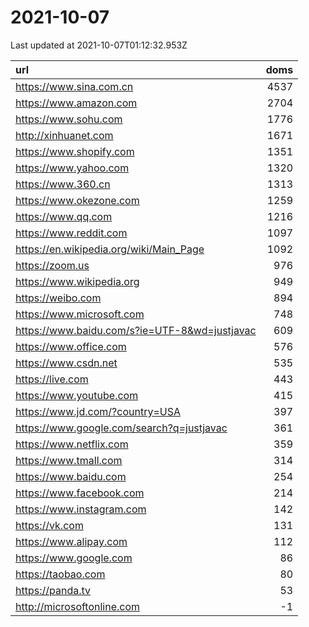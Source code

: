 # 2021-10-07

<!-- BEGIN -->
Last updated at 2021-10-07T01:12:32.953Z

url | doms
:- | -:
https://www.sina.com.cn | 4537
https://www.amazon.com | 2704
https://www.sohu.com | 1776
http://xinhuanet.com | 1671
https://www.shopify.com | 1351
https://www.yahoo.com | 1320
https://www.360.cn | 1313
https://www.okezone.com | 1259
https://www.qq.com | 1216
https://www.reddit.com | 1097
https://en.wikipedia.org/wiki/Main_Page | 1092
https://zoom.us | 976
https://www.wikipedia.org | 949
https://weibo.com | 894
https://www.microsoft.com | 748
https://www.baidu.com/s?ie=UTF-8&wd=justjavac | 609
https://www.office.com | 576
https://www.csdn.net | 535
https://live.com | 443
https://www.youtube.com | 415
https://www.jd.com/?country=USA | 397
https://www.google.com/search?q=justjavac | 361
https://www.netflix.com | 359
https://www.tmall.com | 314
https://www.baidu.com | 254
https://www.facebook.com | 214
https://www.instagram.com | 142
https://vk.com | 131
https://www.alipay.com | 112
https://www.google.com | 86
https://taobao.com | 80
https://panda.tv | 53
http://microsoftonline.com | -1
<!-- END -->
